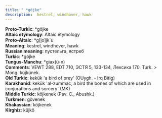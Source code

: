 ```yaml
---
title: " *göjke"
description:  kestrel, windhover, hawk
---
```


<strong>Proto-Turkic</strong>:  *göjke<br>
<strong>Altaic etymology</strong>:  Altaic etymology<br>
<strong> Proto-Altaic</strong>:  *g[i̯o]jk`u<br>
<strong>Meaning</strong>:  kestrel, windhover, hawk<br>
<strong>Russian meaning</strong>:  пустельга, ястреб<br>
<strong>Turkic</strong>:  *göjke<br>
<strong>Tungus-Manchu</strong>:  *giax(ü-n)<br>
<strong>Comments</strong>:  VEWT 288, EDT 710, ЭСТЯ 5, 133-134, Лексика 170. Turk. > Mong. küjkünek.<br>
<strong>Old Turkic</strong>:  kekük 'a bird of prey' (OUygh. - Irq Bitig)<br>
<strong>Karakhanid</strong>:  kekük 'al-zummac, a bird the bones of which are used in conjurations and sorcery' (MK)<br>
<strong>Middle Turkic</strong>:  köjkenek (Pav. C., Abushk.)<br>
<strong>Turkmen</strong>:  gövenek<br>
<strong>Khakassian</strong>:  köjkenek<br>
<strong>Kirghiz</strong>:  küjkö<br>



